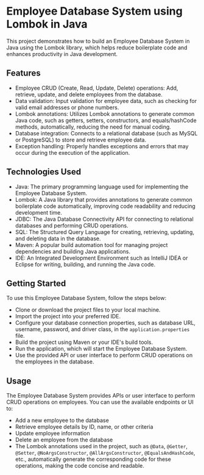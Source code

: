 # Employee Database System using Lombok in Java
This project demonstrates how to build an Employee Database System in Java using the Lombok library, which helps reduce boilerplate code and enhances productivity in Java development.

## Features
- Employee CRUD (Create, Read, Update, Delete) operations: Add, retrieve, update, and delete employees from the database.
- Data validation: Input validation for employee data, such as checking for valid email addresses or phone numbers.
- Lombok annotations: Utilizes Lombok annotations to generate common Java code, such as getters, setters, constructors, and equals/hashCode methods, automatically, reducing the need for manual coding.
- Database integration: Connects to a relational database (such as MySQL or PostgreSQL) to store and retrieve employee data.
- Exception handling: Properly handles exceptions and errors that may occur during the execution of the application.

## Technologies Used
- Java: The primary programming language used for implementing the Employee Database System.
- Lombok: A Java library that provides annotations to generate common boilerplate code automatically, improving code readability and reducing development time.
- JDBC: The Java Database Connectivity API for connecting to relational databases and performing CRUD operations.
- SQL: The Structured Query Language for creating, retrieving, updating, and deleting data in the database.
- Maven: A popular build automation tool for managing project dependencies and building Java applications.
- IDE: An Integrated Development Environment such as IntelliJ IDEA or Eclipse for writing, building, and running the Java code.

## Getting Started
To use this Employee Database System, follow the steps below:

- Clone or download the project files to your local machine.
- Import the project into your preferred IDE.
- Configure your database connection properties, such as database URL, username, password, and driver class, in the `application.properties` file.
- Build the project using Maven or your IDE's build tools.
- Run the application, which will start the Employee Database System.
- Use the provided API or user interface to perform CRUD operations on the employees in the database.

## Usage
The Employee Database System provides APIs or user interface to perform CRUD operations on employees. You can use the available endpoints or UI to:

- Add a new employee to the database
- Retrieve employee details by ID, name, or other criteria
- Update employee information
- Delete an employee from the database
- The Lombok annotations used in the project, such as `@Data`, `@Getter`, `@Setter`, `@NoArgsConstructor`, `@AllArgsConstructor`, `@EqualsAndHashCode`, etc., automatically generate the corresponding code for these operations, making the code concise and readable.
